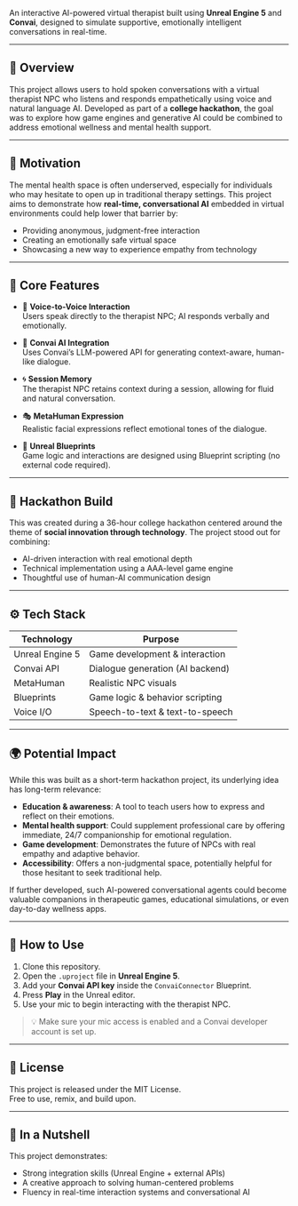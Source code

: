 An interactive AI-powered virtual therapist built using **Unreal Engine 5** and **Convai**, designed to simulate supportive, emotionally intelligent conversations in real-time.

---

## 📌 Overview

This project allows users to hold spoken conversations with a virtual therapist NPC who listens and responds empathetically using voice and natural language AI. Developed as part of a **college hackathon**, the goal was to explore how game engines and generative AI could be combined to address emotional wellness and mental health support.

---

## 🧠 Motivation

The mental health space is often underserved, especially for individuals who may hesitate to open up in traditional therapy settings. This project aims to demonstrate how **real-time, conversational AI** embedded in virtual environments could help lower that barrier by:

- Providing anonymous, judgment-free interaction
- Creating an emotionally safe virtual space
- Showcasing a new way to experience empathy from technology

---

## 🚀 Core Features

- 🎤 **Voice-to-Voice Interaction**  
  Users speak directly to the therapist NPC; AI responds verbally and emotionally.

- 🧩 **Convai AI Integration**  
  Uses Convai’s LLM-powered API for generating context-aware, human-like dialogue.

- 🌀 **Session Memory**  
  The therapist NPC retains context during a session, allowing for fluid and natural conversation.

- 🎭 **MetaHuman Expression**  
  Realistic facial expressions reflect emotional tones of the dialogue.

- 🧰 **Unreal Blueprints**  
  Game logic and interactions are designed using Blueprint scripting (no external code required).

---

## 🏁 Hackathon Build

This was created during a 36-hour college hackathon centered around the theme of **social innovation through technology**. The project stood out for combining:

- AI-driven interaction with real emotional depth
- Technical implementation using a AAA-level game engine
- Thoughtful use of human-AI communication design

---

## ⚙️ Tech Stack

| Technology       | Purpose                          |
|------------------|----------------------------------|
| Unreal Engine 5  | Game development & interaction   |
| Convai API       | Dialogue generation (AI backend) |
| MetaHuman        | Realistic NPC visuals            |
| Blueprints       | Game logic & behavior scripting  |
| Voice I/O        | Speech-to-text & text-to-speech  |

---

## 🌍 Potential Impact

While this was built as a short-term hackathon project, its underlying idea has long-term relevance:

- **Education & awareness**: A tool to teach users how to express and reflect on their emotions.
- **Mental health support**: Could supplement professional care by offering immediate, 24/7 companionship for emotional regulation.
- **Game development**: Demonstrates the future of NPCs with real empathy and adaptive behavior.
- **Accessibility**: Offers a non-judgmental space, potentially helpful for those hesitant to seek traditional help.

If further developed, such AI-powered conversational agents could become valuable companions in therapeutic games, educational simulations, or even day-to-day wellness apps.

---

## 🔧 How to Use

1. Clone this repository.
2. Open the `.uproject` file in **Unreal Engine 5**.
3. Add your **Convai API key** inside the `ConvaiConnector` Blueprint.
4. Press **Play** in the Unreal editor.
5. Use your mic to begin interacting with the therapist NPC.

> 💡 Make sure your mic access is enabled and a Convai developer account is set up.

---

## 📄 License

This project is released under the MIT License.  
Free to use, remix, and build upon.

---

## 🎯 In a Nutshell

This project demonstrates:
- Strong integration skills (Unreal Engine + external APIs)
- A creative approach to solving human-centered problems
- Fluency in real-time interaction systems and conversational AI
